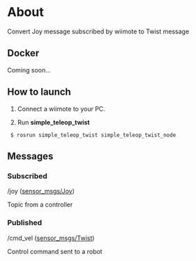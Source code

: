 # About
Convert Joy message subscribed by wiimote to Twist message

## Docker

Coming soon...

## How to launch
1. Connect a wiimote to your PC.

1. Run **simple_teleop_twist**
```
 $ rosrun simple_teleop_twist simple_teleop_twist_node
```

## Messages
### Subscribed
/joy ([sensor_msgs/Joy](http://docs.ros.org/en/melodic/api/sensor_msgs/html/msg/Joy.html))

Topic from a controller

### Published
/cmd_vel ([sensor_msgs/Twist](http://docs.ros.org/en/melodic/api/sensor_msgs/html/msg/Twist.html))

Control command sent to a robot

